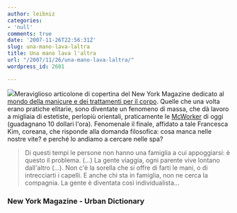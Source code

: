 ```yaml
---
author: leibniz
categories:
- 'null'
comments: true
date: '2007-11-26T22:56:31Z'
slug: una-mano-lava-laltra
title: Una mano lava l'altra
url: "/2007/11/26/una-mano-lava-laltra/"
wordpress_id: 2601

---
```

![](http://nymag.com/nymag/toc/cover_spa071203.jpg)Meraviglioso articolone di copertina del New York Magazine dedicato al [mondo della manicure e dei trattamenti per il corpo](http://nymag.com/beauty/features/41280/). Quelle che una volta erano pratiche elitarie, sono diventate un fenomeno di massa, che dà lavoro a migliaia di estetiste, perlopiù orientali, praticamente le [McWorker](http://www.urbandictionary.com/define.php?term=McWorker) di oggi (guadagnano 10 dollari l'ora). Fenomenale il finale, affidato a tale Francesca Kim, coreana, che risponde alla domanda filosofica: cosa manca nelle nostre vite? e perché lo andiamo a cercare nelle spa? 

> Di questi tempi le persone non hanno una famiglia a cui appoggiarsi: è questo il problema. (...) La gente viaggia, ogni parente vive lontano dall'altro (...). Non c'è la sorella che si offre di farti le mani, o di intrecciarti i capelli. E anche chi sta in famiglia, non ne cerca la compagnia. La gente è diventata così individualista...    

### New York Magazine - Urban Dictionary
